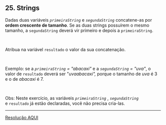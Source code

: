 <div class="layout-pane__container"><div id="main-splitpane-left" class="coding-question__left-pane"><section class="question-view__title-wrapper"><h1 class="question-view__title">25. Strings</h1></section><section class="question-view__instruction"><div class="candidate-rich-text"><div id="bm4o89421kb-instruction"><p>Dadas duas variáveis&nbsp;<em><code>primeiraString</code></em>&nbsp;e&nbsp;<em><code>segundaString</code></em>&nbsp;concatene-as&nbsp;por <strong>ordem crescente de tamanho</strong>. Se as duas strings possuírem o mesmo tamanho, a <code>segundaString</code> deverá vir primeiro e depois a <code>primeiraString</code>.</p>

<p>&nbsp;</p>

<p>Atribua na variável <code>resultado</code>&nbsp;o valor da sua concatenação.</p>

<p>&nbsp;</p>

<p>Exemplo:&nbsp;se a&nbsp;<em><code>primeiraString</code> = "abacaxi"</em>&nbsp;e a&nbsp;<em><code>segundaString</code> = "uva"</em>, o valor de <code>resultado</code> deverá ser "<em>uvaabacaxi", </em>porque o tamanho de <em>uva</em> é 3 e o de <em>abacaxi</em>&nbsp;é&nbsp;7.&nbsp;</p>

<p>&nbsp;</p>

<p>Obs: Neste exercício, as variáveis&nbsp;<em><code>primeiraString</code></em>&nbsp;,&nbsp;<em><code>segundaString</code></em> e&nbsp;<code>resultado</code>&nbsp;já estão declaradas, você não precisa cria-las.</p>
</div></div></section></div></div>

____

[Resolução AQUI](https://github.com/luelencavalheiro/curso-introdutorio-javascript/blob/main/exercicio-25/resolucao.js)